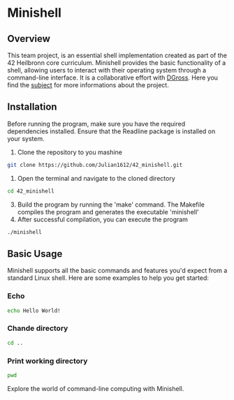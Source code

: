 # Minishell
## Overview
This team project, is an essential shell implementation created as part of the 42 Heilbronn core curriculum. Minishell provides the basic functionality of a shell, allowing users to interact with their operating system through a command-line interface. It is a collaborative effort with [DGross](https://github.com/DGross245).
Here you find the [subject](https://cdn.intra.42.fr/pdf/pdf/101898/en.subject.pdf) for more informations about the project.

## Installation
Before running the program, make sure you have the required dependencies installed.
Ensure that the Readline package is installed on your system. 
1. Clone the repository to you mashine
```bash
git clone https://github.com/Julian1612/42_minishell.git
```
1. Open the terminal and navigate to the cloned directory
```bash
cd 42_minishell
```
3. Build the program by running the 'make' command. The Makefile compiles the program and generates the executable 'minishell'
4. After successful compilation, you can execute the program
```bash
./minishell
```

## Basic Usage
Minishell supports all the basic commands and features you'd expect from a standard Linux shell. Here are some examples to help you get started:

### Echo
```bash
echo Hello World!
```

### Chande directory
```bash
cd ..
```

### Print working directory
```bash
pwd
```

Explore the world of command-line computing with Minishell.
